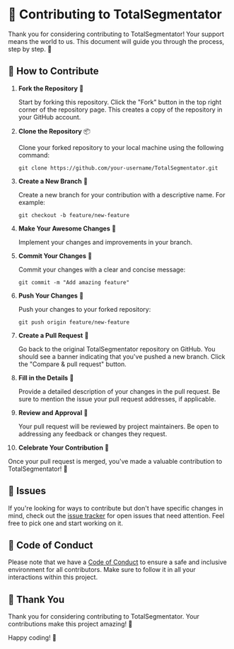 # 🚀 Contributing to TotalSegmentator

Thank you for considering contributing to TotalSegmentator! Your support means the world to us. This document will guide you through the process, step by step. 🙌

## 🤝 How to Contribute

1. **Fork the Repository** 🍴

   Start by forking this repository. Click the "Fork" button in the top right corner of the repository page. This creates a copy of the repository in your GitHub account.

2. **Clone the Repository** 📦

   Clone your forked repository to your local machine using the following command:
   
   ```shell
   git clone https://github.com/your-username/TotalSegmentator.git
   ```

3. **Create a New Branch** 🌿

   Create a new branch for your contribution with a descriptive name. For example:
   
   ```shell
   git checkout -b feature/new-feature
   ```

4. **Make Your Awesome Changes** 🎉

   Implement your changes and improvements in your branch.

5. **Commit Your Changes** 💬

   Commit your changes with a clear and concise message:
   
   ```shell
   git commit -m "Add amazing feature"
   ```

6. **Push Your Changes** 🚢

   Push your changes to your forked repository:
   
   ```shell
   git push origin feature/new-feature
   ```

7. **Create a Pull Request** 🚀

   Go back to the original TotalSegmentator repository on GitHub. You should see a banner indicating that you've pushed a new branch. Click the "Compare & pull request" button.

8. **Fill in the Details** 📝

   Provide a detailed description of your changes in the pull request. Be sure to mention the issue your pull request addresses, if applicable.

9. **Review and Approval** 👀

   Your pull request will be reviewed by project maintainers. Be open to addressing any feedback or changes they request.

10. **Celebrate Your Contribution** 🎈

   Once your pull request is merged, you've made a valuable contribution to TotalSegmentator! 🎉

## 🧐 Issues

If you're looking for ways to contribute but don't have specific changes in mind, check out the [issue tracker](https://github.com/wasserth/TotalSegmentator/issues) for open issues that need attention. Feel free to pick one and start working on it.

## 📖 Code of Conduct

Please note that we have a [Code of Conduct](LICENSE) to ensure a safe and inclusive environment for all contributors. Make sure to follow it in all your interactions within this project.

## 🌟 Thank You

Thank you for considering contributing to TotalSegmentator. Your contributions make this project amazing! 💖

Happy coding! 🚀
